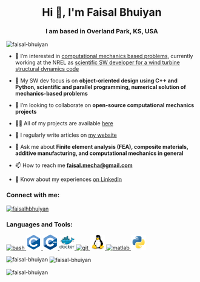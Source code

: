 <h1 align="center">Hi 👋, I'm Faisal Bhuiyan</h1>
<h3 align="center">I am based in Overland Park, KS, USA </h3>

<p align="left"> <img src="https://komarev.com/ghpvc/?username=faisal-bhuiyan&label=Profile%20views&color=0e75b6&style=flat" alt="faisal-bhuiyan" /> </p>

- :eyes: I’m interested in [computational mechanics based problems](https://scholar.google.com/citations?user=v7zm7nYAAAAJ&hl=en), currently working at the NREL as [scientific SW developer for a wind turbine structural dynamics code](https://github.com/Exawind/openturbine)

- 🌱 My SW dev focus is on **object-oriented design using C++ and Python, scientific and parallel programming, numerical solution of mechanics-based problems**

- 👯 I’m looking to collaborate on **open-source computational mechanics projects**

- 👨‍💻 All of my projects are available [here](https://github.com/faisal-bhuiyan?tab=repositories)

- 📝 I regularly write articles on [my website](https://www.faisalhbhuiyan.com)

- 💬 Ask me about **Finite element analysis (FEA), composite materials, additive manufacturing, and computational mechanics in general**

- 📫 How to reach me **faisal.mecha@gmail.com**

- 📄 Know about my experiences [on LinkedIn](https://www.linkedin.com/in/faisalhbhuiyan/)

<h3 align="left">Connect with me:</h3>
<p align="left">
<a href="https://linkedin.com/in/faisalhbhuiyan" target="blank"><img align="center" src="https://raw.githubusercontent.com/rahuldkjain/github-profile-readme-generator/master/src/images/icons/Social/linked-in-alt.svg" alt="faisalhbhuiyan" height="30" width="40" /></a>
</p>

<h3 align="left">Languages and Tools:</h3>
<p align="left"> <a href="https://www.gnu.org/software/bash/" target="_blank" rel="noreferrer"> <img src="https://www.vectorlogo.zone/logos/gnu_bash/gnu_bash-icon.svg" alt="bash" width="40" height="40"/> </a> <a href="https://www.cprogramming.com/" target="_blank" rel="noreferrer"> <img src="https://raw.githubusercontent.com/devicons/devicon/master/icons/c/c-original.svg" alt="c" width="40" height="40"/> </a> <a href="https://www.w3schools.com/cpp/" target="_blank" rel="noreferrer"> <img src="https://raw.githubusercontent.com/devicons/devicon/master/icons/cplusplus/cplusplus-original.svg" alt="cplusplus" width="40" height="40"/> </a> <a href="https://www.docker.com/" target="_blank" rel="noreferrer"> <img src="https://raw.githubusercontent.com/devicons/devicon/master/icons/docker/docker-original-wordmark.svg" alt="docker" width="40" height="40"/> </a> <a href="https://git-scm.com/" target="_blank" rel="noreferrer"> <img src="https://www.vectorlogo.zone/logos/git-scm/git-scm-icon.svg" alt="git" width="40" height="40"/> </a> <a href="https://www.linux.org/" target="_blank" rel="noreferrer"> <img src="https://raw.githubusercontent.com/devicons/devicon/master/icons/linux/linux-original.svg" alt="linux" width="40" height="40"/> </a> <a href="https://www.mathworks.com/" target="_blank" rel="noreferrer"> <img src="https://upload.wikimedia.org/wikipedia/commons/2/21/Matlab_Logo.png" alt="matlab" width="40" height="40"/> </a> <a href="https://www.python.org" target="_blank" rel="noreferrer"> <img src="https://raw.githubusercontent.com/devicons/devicon/master/icons/python/python-original.svg" alt="python" width="40" height="40"/> </a> </p>

<p><img align="left" src="https://github-readme-stats.vercel.app/api/top-langs?username=faisal-bhuiyan&show_icons=true&locale=en&layout=compact" alt="faisal-bhuiyan" /></p>

<p>&nbsp;<img align="center" src="https://github-readme-stats.vercel.app/api?username=faisal-bhuiyan&show_icons=true&locale=en" alt="faisal-bhuiyan" /></p>

<p><img align="center" src="https://github-readme-streak-stats.herokuapp.com?user=faisal-bhuiyan&theme=dark" alt="faisal-bhuiyan" /></p>
